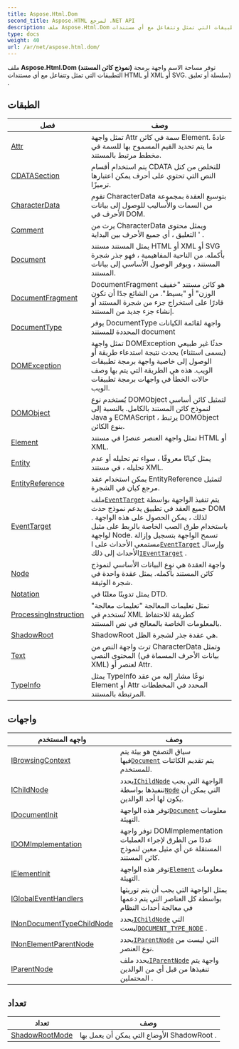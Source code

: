 ```yaml
---
title: Aspose.Html.Dom
second_title: Aspose.HTML لمرجع .NET API
description: ملف Aspose.Html.Dom نموذج كائن المستند توفر مساحة الاسم واجهة برمجة التطبيقات التي تمثل وتتفاعل مع أي مستندات HTML أو XML أو SVG. سلسلة أو تعليق .
type: docs
weight: 40
url: /ar/net/aspose.html.dom/
---
```

ملف **Aspose.Html.Dom (نموذج كائن المستند)** توفر مساحة الاسم واجهة برمجة التطبيقات التي تمثل وتتفاعل مع أي مستندات HTML أو XML أو SVG. سلسلة أو تعليق) .

## الطبقات

| فصل | وصف |
| --- | --- |
| [Attr](./attr/) | تمثل واجهة Attr سمة في كائن Element. عادةً ما يتم تحديد القيم المسموح بها للسمة في مخطط مرتبط بالمستند. |
| [CDATASection](./cdatasection/) | يتم استخدام أقسام CDATA للتخلص من كتل النص التي تحتوي على أحرف يمكن اعتبارها ترميزًا. |
| [CharacterData](./characterdata/) | تقوم CharacterData بتوسيع العقدة بمجموعة من السمات والأساليب للوصول إلى بيانات الأحرف في DOM. |
| [Comment](./comment/) | يرث من CharacterData ويمثل محتوى التعليق ، أي جميع الأحرف بين البداية ' . |
| [Document](./document/) | يمثل المستند مستند HTML أو XML أو SVG بأكمله. من الناحية المفاهيمية ، فهو جذر شجرة المستند ، ويوفر الوصول الأساسي إلى بيانات المستند. |
| [DocumentFragment](./documentfragment/) | DocumentFragment هو كائن مستند "خفيف الوزن" أو "بسيط". من الشائع جدًا أن تكون قادرًا على استخراج جزء من شجرة المستند أو إنشاء جزء جديد من المستند. |
| [DocumentType](./documenttype/) | يوفر DocumentType واجهة لقائمة الكيانات المحددة للمستند document |
| [DOMException](./domexception/) | تمثل واجهة DOMException حدثًا غير طبيعي (يسمى استثناء) يحدث نتيجة استدعاء طريقة أو الوصول إلى خاصية واجهة برمجة تطبيقات الويب. هذه هي الطريقة التي يتم بها وصف حالات الخطأ في واجهات برمجة تطبيقات الويب. |
| [DOMObject](./domobject/) | يُستخدم نوع DOMObject لتمثيل كائن أساسي لنموذج كائن المستند بالكامل. بالنسبة إلى Java و ECMAScript ، يرتبط DOMObject بنوع الكائن. |
| [Element](./element/) | تمثل واجهة العنصر عنصرًا في مستند HTML أو XML. |
| [Entity](./entity/) | يمثل كيانًا معروفًا ، سواء تم تحليله أو عدم تحليله ، في مستند XML. |
| [EntityReference](./entityreference/) | يمكن استخدام عقد EntityReference لتمثيل مرجع كيان في الشجرة. |
| [EventTarget](./eventtarget/) | ملف[`EventTarget`](../aspose.html.dom/eventtarget/) يتم تنفيذ الواجهة بواسطة جميع العقد في تطبيق يدعم نموذج حدث DOM . لذلك ، يمكن الحصول على هذه الواجهة باستخدام طرق الصب الخاصة بالربط على مثيل لواجهة Node. تسمح الواجهة بتسجيل وإزالة مستمعي الأحداث على ا[`EventTarget`](../aspose.html.dom/eventtarget/) وإرسال الأحداث إلى ذلك[`IEventTarget`](../aspose.html.dom.events/ieventtarget/) . |
| [Node](./node/) | واجهة العقدة هي نوع البيانات الأساسي لنموذج كائن المستند بأكمله. يمثل عقدة واحدة في شجرة الوثيقة. |
| [Notation](./notation/) | يمثل تدوينًا معلنًا في DTD. |
| [ProcessingInstruction](./processinginstruction/) | تمثل تعليمات المعالجة "تعليمات معالجة" تُستخدم في XML كطريقة للاحتفاظ بالمعلومات الخاصة بالمعالج في نص المستند. |
| [ShadowRoot](./shadowroot/) | ShadowRoot هي عقدة جذر لشجرة الظل. |
| [Text](./text/) | ترث واجهة النص من CharacterData وتمثل المحتوى النصي (بيانات الأحرف المسماة في XML) لعنصر أو Attr. |
| [TypeInfo](./typeinfo/) | يمثل TypeInfo نوعًا مشار إليه من عقد Element أو Attr المحدد في المخططات المرتبطة بالمستند. |
## واجهات

| واجهه المستخدم | وصف |
| --- | --- |
| [IBrowsingContext](./ibrowsingcontext/) | سياق التصفح هو بيئة يتم فيها[`Document`](../aspose.html.dom/document/) يتم تقديم الكائنات للمستخدم. |
| [IChildNode](./ichildnode/) | يحدد[`IChildNode`](../aspose.html.dom/ichildnode/) الواجهة التي يجب تنفيذها بواسطة[`Node`](../aspose.html.dom/node/) التي يمكن أن يكون لها أحد الوالدين. |
| [IDocumentInit](./idocumentinit/) | توفر هذه الواجهة[`Document`](../aspose.html.dom/document/) معلومات التهيئة. |
| [IDOMImplementation](./idomimplementation/) | توفر واجهة DOMImplementation عددًا من الطرق لإجراء العمليات المستقلة عن أي مثيل معين لنموذج كائن المستند. |
| [IElementInit](./ielementinit/) | توفر هذه الواجهة[`Element`](../aspose.html.dom/element/) معلومات التهيئة. |
| [IGlobalEventHandlers](./iglobaleventhandlers/) | يمثل الواجهة التي يجب أن يتم توريثها بواسطة كل العناصر التي يتم دعمها في معالجة أحداث النظام |
| [INonDocumentTypeChildNode](./inondocumenttypechildnode/) | يحدد[`IChildNode`](../aspose.html.dom/ichildnode/) التي ليست[`DOCUMENT_TYPE_NODE`](../aspose.html.dom/node/document_type_node/) . |
| [INonElementParentNode](./inonelementparentnode/) | يحدد[`IParentNode`](../aspose.html.dom/iparentnode/) التي ليست من نوع العنصر. |
| [IParentNode](./iparentnode/) | يحدد ملف[`IParentNode`](../aspose.html.dom/iparentnode/) واجهة يتم تنفيذها من قبل أي من الوالدين المحتملين . |
## تعداد

| تعداد | وصف |
| --- | --- |
| [ShadowRootMode](./shadowrootmode/) | الأوضاع التي يمكن أن يعمل بها ShadowRoot . |


